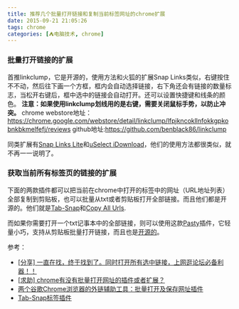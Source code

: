 ```yaml
---
title: 推荐几个批量打开链接和复制当前标签网址的chrome扩展
date: 2015-09-21 21:05:26
tags: chrome
categories: [⛺电脑技术, chrome]
---
```

### 批量打开链接的扩展
首推linkclump，它是开源的，使用方法和火狐的扩展Snap Links类似，右键按住不不动，然后往下画一个方框，框内会自动选择链接，右下角还会有链接的数量标志，当松开右键后，框中选中的链接会自动打开。还可以设置快捷键和线条的颜色。
**注意：如果使用linkclump划线用的是右键，需要关闭鼠标手势，以防止冲突。**
chrome webstore地址：
<https://chrome.google.com/webstore/detail/linkclump/lfpjkncokllnfokkgpkobnkbkmelfefj/reviews>
github地址:<https://github.com/benblack86/linkclump>
<!--more-->
同类扩展有[Snap Links Lite][1]和[uSelect iDownload][2]，他们的使用方法都很类似，就不再一一说明了。

### 获取当前所有标签页的链接的扩展
下面的两款插件都可以把当前在chrome中打开的标签中的网址（URL地址列表）全部复制到剪贴板，也可以批量从txt或者剪贴板打开全部链接。而且他们都是开源的。他们就是[Tab-Snap][3]和[Copy All Urls][4].

而如果你需要打开一个txt记事本中的全部链接，则可以使用这款[Pasty][5]插件，它轻量小巧，支持从剪贴板批量打开链接，而且也是[开源的][6]。

参考：
 - [\[分享\] 一直在找，终于找到了。同时打开所有选中链接，上网逛论坛必备利器！！][7]
 - [\[求助\] chrome有没有批量打开网址的插件或者扩展？][8]
 - [两个谷歌Chrome浏览器的外链辅助工具：批量打开及保存网址插件][9]
 - [Tab-Snap标签插件][10]


  [1]: https://chrome.google.com/webstore/detail/snap-links-lite/idmmhhijggcmbeejedibpdcahpkneegg
  [2]: https://chrome.google.com/webstore/detail/uselect-idownload/ileabdhfjmgaognikmjgmhhkjffggejc
  [3]: https://chrome.google.com/webstore/detail/tab-snap/ajjloplcjllkammemhenacfjcccockde
  [4]: https://chrome.google.com/webstore/detail/copy-all-urls/djdmadneanknadilpjiknlnanaolmbfk
  [5]: https://chrome.google.com/webstore/detail/pasty/hdjihnnclpjhfdbbinmgoiehhoehhlgf
  [6]: https://bitbucket.org/oov/pasty/wiki/Home
  [7]: http://bbs.kafan.cn/thread-1131113-1-1.html
  [8]: http://bbs.kafan.cn/thread-1471137-1-1.html
  [9]: http://blog.163.com/donal_huang@126/blog/static/134082065201323095438854/
  [10]: http://chromecj.com/productivity/2014-12/322.html